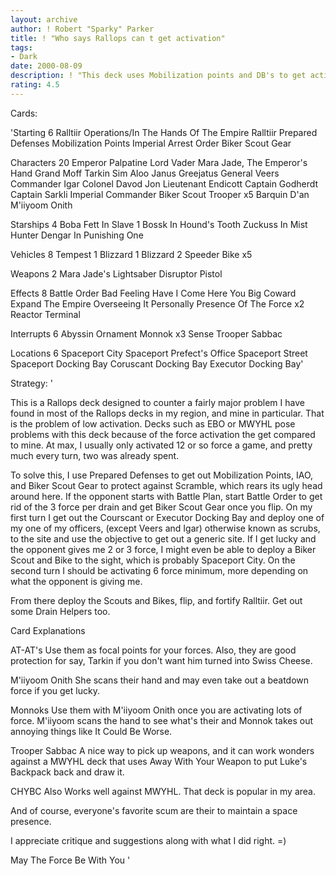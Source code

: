 ```yaml
---
layout: archive
author: ! Robert "Sparky" Parker
title: ! "Who says Rallops can t get activation"
tags:
- Dark
date: 2000-08-09
description: ! "This deck uses Mobilization points and DB's to get activation quickly.  Flip in 3-4 turns and start draining for as much as possible."
rating: 4.5
---
```

Cards: 

'Starting 6
Ralltiir Operations/In The Hands Of The Empire
Ralltiir
Prepared Defenses
Mobilization Points
Imperial Arrest Order
Biker Scout Gear

Characters 20
Emperor Palpatine
Lord Vader
Mara Jade, The Emperor's Hand
Grand Moff Tarkin
Sim Aloo
Janus Greejatus
General Veers
Commander Igar
Colonel Davod Jon
Lieutenant Endicott
Captain Godherdt
Captain Sarkli
Imperial Commander
Biker Scout Trooper x5
Barquin D'an
M'iiyoom Onith

Starships 4
Boba Fett In Slave 1
Bossk In Hound's Tooth
Zuckuss In Mist Hunter
Dengar In Punishing One

Vehicles 8
Tempest 1
Blizzard 1
Blizzard 2
Speeder Bike x5

Weapons 2
Mara Jade's Lightsaber
Disruptor Pistol

Effects 8
Battle Order
Bad Feeling Have I
Come Here You Big Coward
Expand The Empire
Overseeing It Personally
Presence Of The Force x2
Reactor Terminal

Interrupts 6
Abyssin Ornament
Monnok x3
Sense
Trooper Sabbac

Locations 6
Spaceport City
Spaceport Prefect's Office
Spaceport Street
Spaceport Docking Bay
Coruscant Docking Bay
Executor Docking Bay'

Strategy: '

This is a Rallops deck designed to counter a fairly major problem I have found in most of the Rallops decks in my region, and mine in particular.  That is the problem of low activation.  Decks such as EBO or MWYHL pose problems with this deck because of the force activation the get compared to mine.  At max, I usually only activated 12 or so force a game, and pretty much every turn, two was already spent.

To solve this, I use Prepared Defenses to get out Mobilization Points, IAO, and Biker Scout Gear to protect against Scramble, which rears its ugly head around here.  If the opponent starts with Battle Plan, start Battle Order to get rid of the 3 force per drain and get Biker Scout Gear once you flip.  On my first turn I get out the Courscant or Executor Docking Bay and deploy one of my one of my officers, (except Veers and Igar)
otherwise known as scrubs, to the site and use the objective to get out a generic site.  If I get lucky and the opponent gives me 2 or 3 force, I might even be able to deploy a Biker Scout and Bike to the sight, which is probably Spaceport City.  On the second turn I should be activating 6 force minimum, more depending on what the opponent is giving me.

From there deploy the Scouts and Bikes, flip, and fortify Ralltiir.  Get out some Drain Helpers too.

Card Explanations

AT-AT's Use them as focal points for your forces.  Also, they are good protection for say, Tarkin if you don't want him turned into Swiss Cheese.

M'iiyoom Onith She scans their hand and may even take out a beatdown force if you get lucky.

Monnoks Use them with M'iiyoom Onith once you are activating lots of force.  M'iiyoom scans the hand to see what's their and Monnok takes out annoying things like It Could Be Worse.

Trooper Sabbac A nice way to pick up weapons, and it can work wonders against a MWYHL deck that uses Away With Your Weapon to put Luke's Backpack back and draw it.

CHYBC Also Works well against MWYHL.  That deck is popular in my area.

And of course, everyone's favorite scum are their to maintain a space presence.

I appreciate critique and suggestions along with what I did right. =)

May The Force Be With You
'